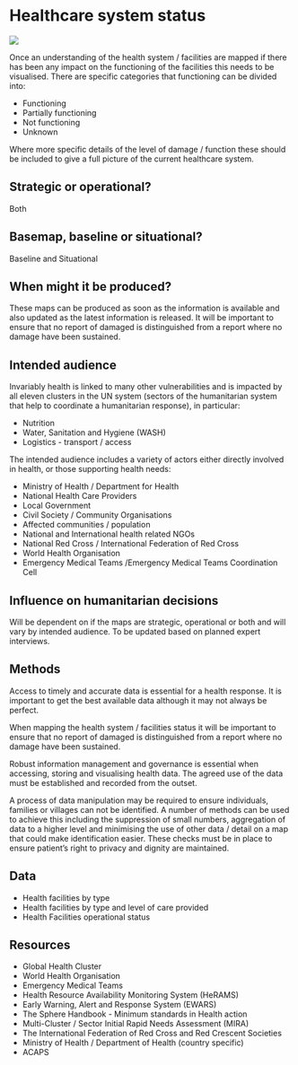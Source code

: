 # Healthcare system status

![](../../.gitbook/assets/health_healthcare_system_status.jpg)

Once an understanding of the health system / facilities are mapped if there has been any impact on the functioning of the facilities this needs to be visualised. There are specific categories that functioning can be divided into:

* Functioning
* Partially functioning
* Not functioning
* Unknown

Where more specific details of the level of damage / function these should be included to give a full picture of the current healthcare system.

## Strategic or operational? 

Both

## Basemap, baseline or situational? 

Baseline and Situational

## When might it be produced? 

These maps can be produced as soon as the information is available and also updated as the latest information is released. It will be important to ensure that no report of damaged is distinguished from a report where no damage have been sustained.

## Intended audience 

Invariably health is linked to many other vulnerabilities and is impacted by all eleven clusters in the UN system \(sectors of the humanitarian system that help to coordinate a humanitarian response\), in particular:

* Nutrition
* Water, Sanitation and Hygiene \(WASH\)
* Logistics - transport / access

The intended audience includes a variety of actors either directly involved in health, or those supporting health needs:

* Ministry of Health / Department for Health
* National Health Care Providers
* Local Government
* Civil Society / Community Organisations
* Affected communities / population
* National and International health related NGOs
* National Red Cross / International Federation of Red Cross
* World Health Organisation
* Emergency Medical Teams /Emergency Medical Teams Coordination Cell

## Influence on humanitarian decisions 

Will be dependent on if the maps are strategic, operational or both and will vary by intended audience. To be updated based on planned expert interviews.

## Methods

Access to timely and accurate data is essential for a health response. It is important to get the best available data although it may not always be perfect.

When mapping the health system / facilities status it will be important to ensure that no report of damaged is distinguished from a report where no damage have been sustained.

Robust information management and governance is essential when accessing, storing and visualising health data. The agreed use of the data must be established and recorded from the outset.

A process of data manipulation may be required to ensure individuals, families or villages can not be identified. A number of methods can be used to achieve this including the suppression of small numbers, aggregation of data to a higher level and minimising the use of other data / detail on a map that could make identification easier. These checks must be in place to ensure patient’s right to privacy and dignity are maintained.

## Data

* Health facilities by type
* Health facilities by type and level of care provided
* Health Facilities operational status

## Resources

* Global Health Cluster
* World Health Organisation
* Emergency Medical Teams
* Health Resource Availability Monitoring System \(HeRAMS\)
* Early Warning, Alert and Response System \(EWARS\)
* The Sphere Handbook - Minimum standards in Health action
* Multi-Cluster / Sector Initial Rapid Needs Assessment \(MIRA\)
* The International Federation of Red Cross and Red Crescent Societies
* Ministry of Health / Department of Health \(country specific\)
* ACAPS

